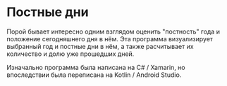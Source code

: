 # Постные дни
 
Порой бывает интересно одним взглядом оценить "постность" года и положение сегодняшнего дня в нём. Эта программа визуализирует выбранный год и постные дни в нём, а также расчитывает их количество и долю уже прошедших дней.

Изначально программа была написана на C# / Xamarin, но впоследствии была переписана на Kotlin / Android Studio.